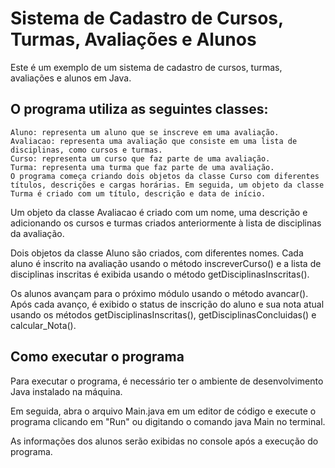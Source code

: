 # Sistema de Cadastro de Cursos, Turmas, Avaliações e Alunos
Este é um exemplo de um sistema de cadastro de cursos, turmas, avaliações e alunos em Java.

## O programa utiliza as seguintes classes:

    Aluno: representa um aluno que se inscreve em uma avaliação.
    Avaliacao: representa uma avaliação que consiste em uma lista de disciplinas, como cursos e turmas.
    Curso: representa um curso que faz parte de uma avaliação.
    Turma: representa uma turma que faz parte de uma avaliação.
    O programa começa criando dois objetos da classe Curso com diferentes títulos, descrições e cargas horárias. Em seguida, um objeto da classe Turma é criado com um título, descrição e data de início.

Um objeto da classe Avaliacao é criado com um nome, uma descrição e adicionando os cursos e turmas criados anteriormente à lista de disciplinas da avaliação.

Dois objetos da classe Aluno são criados, com diferentes nomes. Cada aluno é inscrito na avaliação usando o método inscreverCurso() e a lista de disciplinas inscritas é exibida usando o método getDisciplinasInscritas().

Os alunos avançam para o próximo módulo usando o método avancar(). Após cada avanço, é exibido o status de inscrição do aluno e sua nota atual usando os métodos getDisciplinasInscritas(), getDisciplinasConcluidas() e calcular_Nota().

## Como executar o programa
Para executar o programa, é necessário ter o ambiente de desenvolvimento Java instalado na máquina.

Em seguida, abra o arquivo Main.java em um editor de código e execute o programa clicando em "Run" ou digitando o comando java Main no terminal.

As informações dos alunos serão exibidas no console após a execução do programa.

